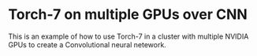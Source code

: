 # Torch-7 on multiple GPUs over CNN

This is an example of how to use Torch-7 in a cluster with multiple NVIDIA GPUs to create a Convolutional neural netework.
